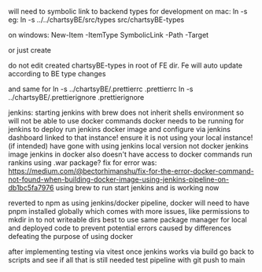 will need to symbolic link to backend types for development
on mac:
ln -s <path to BE types dir from DESTINATION path> <user created destination path>
eg:
ln -s ../../chartsyBE/src/types src/chartsyBE-types

on windows:
New-Item -ItemType SymbolicLink -Path <link-name> -Target <target>

or just create

do not edit created chartsyBE-types in root of FE dir. Fe will auto update according to BE type changes

and same for 
ln -s ../chartsyBE/.prettierrc .prettierrc
ln -s ../chartsyBE/.prettierignore .prettierignore





jenkins:
starting jenkins with brew does not inherit shells environment so will not be able to use docker commands
docker needs to be running for jenkins to deploy
run jenkins docker image and configure via jenkins dashboard linked to that instance! ensure it is not using your local instance! (if intended)
have gone with using jenkins local version not docker jenkins image
jenkins in docker also doesn't have access to docker commands
run rankins using .war package?
fix for error was:
https://medium.com/@bectorhimanshu/fix-for-the-error-docker-command-not-found-when-building-docker-image-using-jenkins-pipeline-on-db1bc5fa7976
using brew to run start jenkins and is working now

reverted to npm as using jenkins/docker pipeline, docker will need to have pnpm installed globally which comes with more issues, like permissions to mkdir in to not writeable dirs
best to use same package manager for local and deployed code to prevent potential errors caused by differences defeating the purpose of using docker

after implementing testing via vitest
once jenkins works via build 
go back to scripts and see if all that is still needed
test pipeline with git push to main